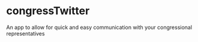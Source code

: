 # congressTwitter
An app to allow for quick and easy communication with your congressional representatives


